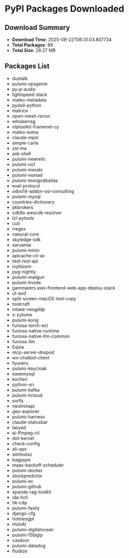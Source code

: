# PyPI Packages Downloaded

## Download Summary
- **Download Time**: 2025-08-22T06:31:03.807734
- **Total Packages**: 89
- **Total Size**: 28.27 MB

## Packages List
- duotalk
- pulumi-opsgenie
- py-p-audio
- lightspeed-stack
- maleo-metadata
- pydoll-python
- matrice
- open-mesh-recon
- whiskerrag
- nlptoolkit-framenet-cy
- maleo-soma
- claude-mpm
- simple-carla
- zsl-ma
- ask-shell
- pulumi-newrelic
- pulumi-ns1
- pulumi-meraki
- pulumi-nomad
- pulumi-mongodbatlas
- eval-protocol
- odoo14-addon-ssi-consulting
- pulumi-mysql
- countries-dictionary
- pkbrokers
- cdk8s-awscdk-resolver
- lzl-pytools
- cuti
- rregex
- naeural-core
- skyledge-sdk
- sarvamai
- pulumi-minio
- apicache-cli-av
- test-rest-api
- ivybloom
- pyg-nightly
- pulumi-mailgun
- pulumi-linode
- gammarers.aws-frontend-web-app-deploy-stack
- ut-aod
- split-screen-macOS-test-copy
- toolcraft
- intake-nexgddp
- z-zytome
- pulumi-kong
- furiosa-torch-ext
- furiosa-native-runtime
- furiosa-native-llm-common
- furiosa-llm
- Equia
- mcp-server-dnspod
- wx-chatbot-client
- fyuneru
- pulumi-keycloak
- easemysql
- kochen
- python-sri
- pulumi-kafka
- pulumi-hcloud
- surfq
- neutronapi
- geo-explorer
- pulumi-harness
- claude-statusbar
- lazyad
- ai-ffmpeg-cli
- dot-kernel
- check-config
- ali-ops
- simtoolsz
- bagpype
- maas-backoff-scheduler
- pulumi-docker
- stockpredictor
- pulumi-ec
- pulumi-github
- spanda-rag-toolkit
- ida-hcli
- hk-cdp
- pulumi-fastly
- django-cfg
- holmesgpt
- HoloAI
- pulumi-digitalocean
- pulumi-f5bigip
- casdoor
- pulumi-datadog
- fluidize
